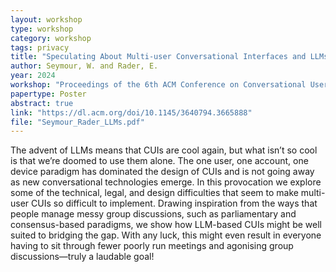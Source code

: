 ```yaml
---
layout: workshop
type: workshop
category: workshop
tags: privacy
title: "Speculating About Multi-user Conversational Interfaces and LLMs: What If Chating Wasn’t So Lonely?"
author: Seymour, W. and Rader, E.
year: 2024
workshop: "Proceedings of the 6th ACM Conference on Conversational User Interfaces"
papertype: Poster
abstract: true
link: "https://dl.acm.org/doi/10.1145/3640794.3665888"
file: "Seymour_Rader_LLMs.pdf"
---
```


The advent of LLMs means that CUIs are cool again, but what isn’t so cool is that we’re doomed to use them alone. The one user, one account, one device paradigm has dominated the design of CUIs and is not going away as new conversational technologies emerge. In this provocation we explore some of the technical, legal, and design difficulties that seem to make multi-user CUIs so difficult to implement. Drawing inspiration from the ways that people manage messy group discussions, such as parliamentary and consensus-based paradigms, we show how LLM-based CUIs might be well suited to bridging the gap. With any luck, this might even result in everyone having to sit through fewer poorly run meetings and agonising group discussions—truly a laudable goal!